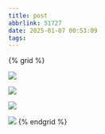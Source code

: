 ```yaml
---
title: post
abbrlink: 51727
date: 2025-01-07 00:53:09
tags:
---
```


{% grid %}
<!-- cell -->
![](https://githubimages.pengfeima.cn/images/compressed/IMG_20250101_154744.webp)
<!-- cell -->
![](https://githubimages.pengfeima.cn/images/compressed/IMG_20250101_154746_1.webp)
<!-- cell -->
![](https://githubimages.pengfeima.cn/images/compressed/IMG_20250101_154746.webp)
<!-- cell -->
![](https://githubimages.pengfeima.cn/images/compressed/IMG_20250101_154747.webp)
{% endgrid %}
